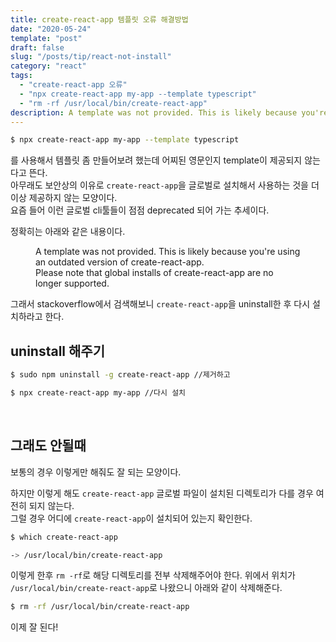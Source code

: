 ```yaml
---
title: create-react-app 템플릿 오류 해결방법
date: "2020-05-24"
template: "post"
draft: false
slug: "/posts/tip/react-not-install"
category: "react"
tags:
  - "create-react-app 오류"
  - "npx create-react-app my-app --template typescript"
  - "rm -rf /usr/local/bin/create-react-app"
description: A template was not provided. This is likely because you're using an outdated version of create-react-app. 해결방법
---
```


```bash
$ npx create-react-app my-app --template typescript
```

를 사용해서 템플릿 좀 만들어보려 했는데 어찌된 영문인지 template이 제공되지 않는다고 뜬다.<br>
아무래도 보안상의 이유로 `create-react-app`을 글로벌로 설치해서 사용하는 것을 더 이상 제공하지 않는 모양이다.<br>
요즘 들어 이런 글로벌 cli툴들이 점점 deprecated 되어 가는 추세이다.

정확히는 아래와 같은 내용이다.

<figure>
  A template was not provided. This is likely because you're using an outdated version of create-react-app.<br>
  Please note that global installs of create-react-app are no longer supported.
</figure>

그래서 stackoverflow에서 검색해보니 `create-react-app`을 uninstall한 후 다시 설치하라고 한다.

## uninstall 해주기

```bash
$ sudo npm uninstall -g create-react-app //제거하고

$ npx create-react-app my-app //다시 설치

```

<br>

## 그래도 안될때

보통의 경우 이렇게만 해줘도 잘 되는 모양이다.

하지만 이렇게 해도 `create-react-app` 글로벌 파일이 설치된 디렉토리가 다를 경우 여전히 되지 않는다.<Br>
그럴 경우 어디에 `create-react-app`이 설치되어 있는지 확인한다.

```bash
$ which create-react-app

-> /usr/local/bin/create-react-app
```

이렇게 한후 `rm -rf`로 해당 디렉토리를 전부 삭제해주어야 한다. 위에서 위치가 `/usr/local/bin/create-react-app`로 나왔으니 아래와 같이 삭제해준다.

```bash
$ rm -rf /usr/local/bin/create-react-app
```

이제 잘 된다!
